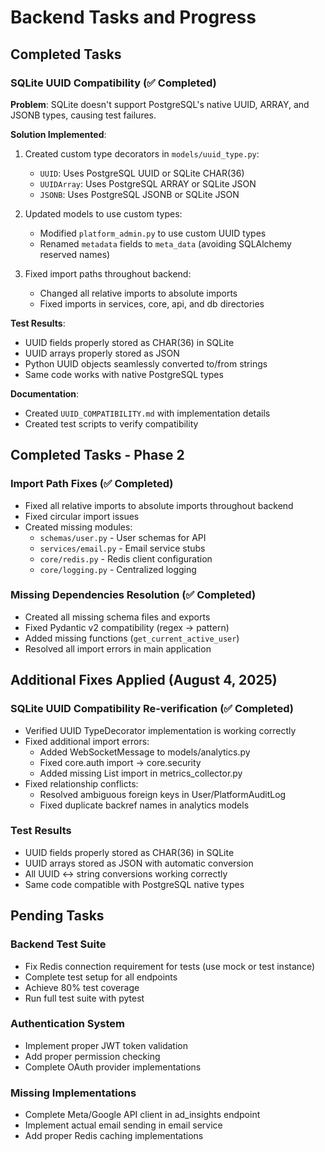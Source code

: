 # Backend Tasks and Progress

## Completed Tasks

### SQLite UUID Compatibility (✅ Completed)

**Problem**: SQLite doesn't support PostgreSQL's native UUID, ARRAY, and JSONB types, causing test failures.

**Solution Implemented**:
1. Created custom type decorators in `models/uuid_type.py`:
   - `UUID`: Uses PostgreSQL UUID or SQLite CHAR(36)
   - `UUIDArray`: Uses PostgreSQL ARRAY or SQLite JSON
   - `JSONB`: Uses PostgreSQL JSONB or SQLite JSON

2. Updated models to use custom types:
   - Modified `platform_admin.py` to use custom UUID types
   - Renamed `metadata` fields to `meta_data` (avoiding SQLAlchemy reserved names)

3. Fixed import paths throughout backend:
   - Changed all relative imports to absolute imports
   - Fixed imports in services, core, api, and db directories

**Test Results**:
- UUID fields properly stored as CHAR(36) in SQLite
- UUID arrays properly stored as JSON
- Python UUID objects seamlessly converted to/from strings
- Same code works with native PostgreSQL types

**Documentation**:
- Created `UUID_COMPATIBILITY.md` with implementation details
- Created test scripts to verify compatibility

## Completed Tasks - Phase 2

### Import Path Fixes (✅ Completed)
- Fixed all relative imports to absolute imports throughout backend
- Fixed circular import issues
- Created missing modules:
  - `schemas/user.py` - User schemas for API
  - `services/email.py` - Email service stubs
  - `core/redis.py` - Redis client configuration
  - `core/logging.py` - Centralized logging

### Missing Dependencies Resolution (✅ Completed)
- Created all missing schema files and exports
- Fixed Pydantic v2 compatibility (regex → pattern)
- Added missing functions (`get_current_active_user`)
- Resolved all import errors in main application

## Additional Fixes Applied (August 4, 2025)

### SQLite UUID Compatibility Re-verification (✅ Completed)
- Verified UUID TypeDecorator implementation is working correctly
- Fixed additional import errors:
  - Added WebSocketMessage to models/analytics.py
  - Fixed core.auth import → core.security
  - Added missing List import in metrics_collector.py
- Fixed relationship conflicts:
  - Resolved ambiguous foreign keys in User/PlatformAuditLog
  - Fixed duplicate backref names in analytics models

### Test Results
- UUID fields properly stored as CHAR(36) in SQLite
- UUID arrays stored as JSON with automatic conversion
- All UUID ↔ string conversions working correctly
- Same code compatible with PostgreSQL native types

## Pending Tasks

### Backend Test Suite
- Fix Redis connection requirement for tests (use mock or test instance)
- Complete test setup for all endpoints  
- Achieve 80% test coverage
- Run full test suite with pytest

### Authentication System
- Implement proper JWT token validation
- Add proper permission checking
- Complete OAuth provider implementations

### Missing Implementations
- Complete Meta/Google API client in ad_insights endpoint
- Implement actual email sending in email service
- Add proper Redis caching implementations